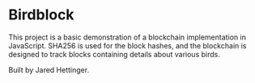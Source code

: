 # Birdblock

This project is a basic demonstration of a blockchain implementation in JavaScript. SHA256 is used for the block hashes, and the blockchain is designed to track blocks containing details about various birds.

Built by Jared Hettinger.

